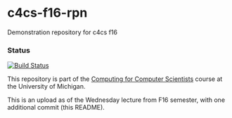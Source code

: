 # c4cs-f16-rpn
Demonstration repository for c4cs f16

### Status
[![Build Status](https://travis-ci.org/annagray/c4cs-f16-rpn.png?branch=master)](https://travis-ci.org/annagray/c4cs-f16-rpn)

This repository is part of the [Computing for Computer Scientists](https://c4cs.github.io)
course at the University of Michigan.

This is an upload as of the Wednesday lecture from F16 semester, with one additional commit (this README).
